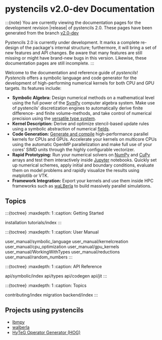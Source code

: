 # pystencils v2.0-dev Documentation

:::{note}
  You are currently viewing the documentation pages for the development revision |release|
  of pystencils 2.0.
  These pages have been generated from the branch 
  [v2.0-dev](https://i10git.cs.fau.de/pycodegen/pystencils/-/tree/v2.0-dev?ref_type=heads)

  Pystencils 2.0 is currently under development. 
  It marks a complete re-design of the package's internal structure;
  furthermore, it will bring a set of new features and API changes.
  Be aware that many features are still missing or might have brand-new bugs in this version. Likewise, these documentation pages are still incomplete.
:::

Welcome to the documentation and reference guide of *pystencils*!
*Pystencils* offers a symbolic language and code generator for the development of high-performing
numerical kernels for both CPU and GPU targets. 
Its features include:

- **Symbolic Algebra:** Design numerical methods on a mathematical level using the full power
  of the [SymPy](https://sympy.org) computer algebra system.
  Make use of pystencils' discretization engines to automatically derive finite difference- and finite volume-methods,
  and take control of numerical precision using the [versatile type system](#page_type_system).
- **Kernel Description:** Derive and optimize stencil-based update rules using a symbolic abstraction
  of numerical [fields](#page_symbolic_language).
- **Code Generation:** [Generate and compile](#guide_kernelcreation) high-performance parallel kernels for CPUs and GPUs.
  Accelerate your kernels on multicore CPUs using the automatic OpenMP parallelization
  and make full use of your cores' SIMD units through the highly configurable vectorizer.
- **Rapid Prototyping:** Run your numerical solvers on [NumPy](https://numpy.org) and [CuPy](https://cupy.dev) arrays
  and test them interactively inside [Jupyter](https://jupyter.org) notebooks.
  Quickly set up numerical schemes, apply initial and boundary conditions, evaluate them on model problems
  and rapidly visualize the results using matplotlib or VTK.
- **Framework Integration:** Export your kernels and use them inside HPC frameworks
  such as [waLBerla] to build massively parallel simulations.

Topics
------

:::{toctree}
:maxdepth: 1
:caption: Getting Started

installation
tutorials/index
:::

:::{toctree}
:maxdepth: 1
:caption: User Manual

user_manual/symbolic_language
user_manual/kernelcreation
user_manual/cpu_optimization
user_manual/gpu_kernels
user_manual/WorkingWithTypes
user_manual/reductions
user_manual/random_numbers
:::

:::{toctree}
:maxdepth: 1
:caption: API Reference

api/symbolic/index
api/types
api/codegen
api/jit
:::

:::{toctree}
:maxdepth: 1
:caption: Topics

contributing/index
migration
backend/index
:::

Projects using pystencils
-------------------------

- [lbmpy](https://pycodegen.pages.i10git.cs.fau.de/lbmpy/)
- [walberla]
- [HyTeG Operator Generator (HOG)](https://hyteg.pages.i10git.cs.fau.de/hog/)


[walberla]: https://walberla.net
